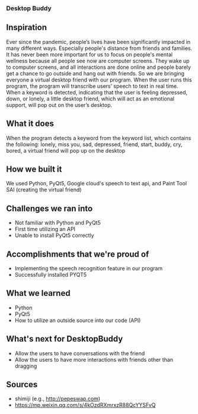 ### Desktop Buddy
## Inspiration
Ever since the pandemic, people’s lives have been significantly impacted in many different ways. Especially people's distance from friends and families. It has never been more important for us to focus on people's mental wellness because all people see now are computer screens. They wake up to computer screens,  and all interactions are done online and people barely get a chance to go outside and hang out with friends. So we are bringing everyone a virtual desktop friend with our program. When the user runs this program, the program will transcribe users’ speech to text in real time. When a keyword is detected, indicating that the user is feeling depressed, down, or lonely, a little desktop friend, which will act as an emotional support, will pop out on the user’s desktop. 

## What it does
When the program detects a keyword from the keyword list, which contains the following: lonely, miss you, sad, depressed, friend, start, buddy, cry, bored, a virtual friend will pop up on the desktop

## How we built it
We used Python, PyQt5, Google cloud's speech to text api, and Paint Tool SAI (creating the virtual friend)


## Challenges we ran into
- Not familiar with Python and PyQt5
- First time utilizing an API
- Unable to install PyQt5 correctly

## Accomplishments that we're proud of
- Implementing the speech recognition feature in our program
- Successfully installed PYQT5 

## What we learned
- Python
- PyQt5
- How to utilize an outside source into our code (API)

## What's next for DesktopBuddy
- Allow the users to have conversations with the friend
- Allow the users to have more interactions with friends other than dragging

## Sources
- shimiji (e.g., http://pepeswap.com)
- https://mp.weixin.qq.com/s/4kOzdRXmrxzR88QcYYSFvQ
